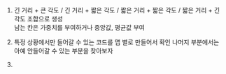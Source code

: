 1. 긴 거리 + 큰 각도 / 긴 거리 + 짧은 각도 / 짧은 거리 + 짧은 각도 / 짧은 거리 + 긴 각도 조합으로 생성   
   남는 칸은 가중치를 부여하거나 중앙값, 평균값 부여
   
2. 특정 상황에서만 들어갈 수 있는 코드를 맵 별로 만들어서 확인
   나머지 부분에서는 아예 안들어갈 수 있는 부분을 찾아보자

5. 

